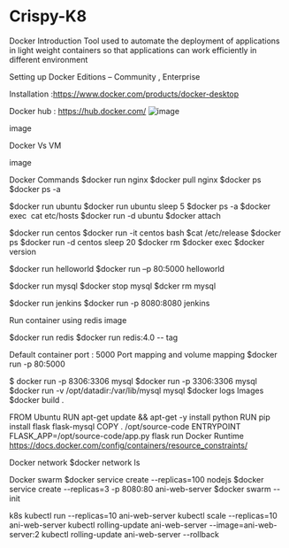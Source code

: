 # Crispy-K8

Docker
Introduction
Tool used to automate the deployment of applications in light weight containers so that applications can work efficiently in different environment

Setting up Docker
Editions – Community , Enterprise

 Installation :https://www.docker.com/products/docker-desktop
 
Docker hub   : https://hub.docker.com/
![image](https://user-images.githubusercontent.com/88343653/132908619-f98c07f8-a3de-4db5-911f-fe129eb7ad07.png)


image

Docker Vs VM

image

Docker Commands
$docker run nginx
$docker pull nginx
$docker ps
$docker ps -a

$docker run ubuntu
$docker run ubuntu sleep 5
$docker ps -a 
$docker exec <image name> cat etc/hosts
$docker run -d ubuntu
$docker attach <containerid>

$docker run centos
$docker run -it centos bash
 $cat /etc/release
$docker ps 
$docker run -d centos sleep 20
$docker rm <images>
$docker exec 
$docker version

$docker run helloworld
$docker run –p 80:5000 helloworld

$docker run mysql
$docker stop mysql
$dcker rm mysql

$docker run jenkins
$docker run -p 8080:8080 jenkins

Run container using redis image

$docker run redis
$docker run redis:4.0 -- tag

Default container port : 5000
Port mapping and volume mapping
$docker run -p 80:5000 <app name>

$ docker run -p 8306:3306 mysql
$docker run -p 3306:3306 mysql
$docker run -v  /opt/datadir:/var/lib/mysql mysql
$docker logs <imagename>
Images
$docker build .

FROM Ubuntu
RUN apt-get update && apt-get -y install python
RUN pip install flask flask-mysql
COPY . /opt/source-code
ENTRYPOINT FLASK_APP=/opt/source-code/app.py flask
run
Docker Runtime
https://docs.docker.com/config/containers/resource_constraints/

Docker network
$docker network ls

Docker swarm
$docker service create --replicas=100 nodejs $docker service create --replicas=3 -p 8080:80 ani-web-server $docker swarm --init

k8s
kubectl run --replicas=10 ani-web-server kubectl scale --replicas=10 ani-web-server kubectl rolling-update ani-web-server --image=ani-web-server:2 kubectl rolling-update ani-web-server --rollback
